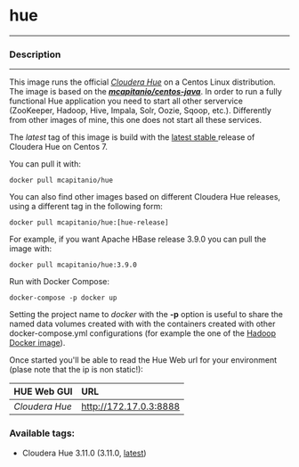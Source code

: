 # **hue**
___

### Description
___

This image runs the official [*Cloudera Hue*](http://gethue.com/) on a Centos Linux distribution. The image is based on the [***mcapitanio/centos-java***](https://hub.docker.com/r/mcapitanio/centos-java). In order to run a fully functional Hue application you need to start all other servervice (ZooKeeper, Hadoop, Hive, Impala, Solr, Oozie, Sqoop, etc.). Differently from other images of mine, this one does not start all these services.

The *latest* tag of this image is build with the [latest stable
](http://gethue.com/category/release/) release of Cloudera Hue on Centos 7.

You can pull it with:

    docker pull mcapitanio/hue


You can also find other images based on different Cloudera Hue releases, using a different tag in the following form:

    docker pull mcapitanio/hue:[hue-release]


For example, if you want Apache HBase release 3.9.0 you can pull the image with:

    docker pull mcapitanio/hue:3.9.0

Run with Docker Compose:

    docker-compose -p docker up

Setting the project name to *docker* with the **-p** option is useful to share the named data volumes created with with the containers created with other docker-compose.yml configurations (for example the one of the [Hadoop Docker image](https://hub.docker.com/r/mcapitanio/hadoop/)).

Once started you'll be able to read the Hue Web url for your environment (plase note that the ip is non static!):

| **HUE Web GUI**           |**URL**                            |
|:--------------------------|:----------------------------------|
| *Cloudera Hue*            | http://172.17.0.3:8888            |



### Available tags:

- Cloudera Hue 3.11.0 (3.11.0, [latest](https://github.com/mcapitanio/docker-hue/blob/latest/Dockerfile))